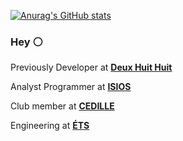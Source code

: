 [![Anurag's GitHub stats](https://github-readme-stats.vercel.app/api?username=UlysseCorbeil&count_private=true&theme=nord)](https://github.com/anuraghazra/github-readme-stats)

### Hey :white_circle:

Previously Developer at **[Deux Huit Huit](https://deuxhuithuit.com/)**

Analyst Programmer at **[ISIOS](https://isios.ca/)**

Club member at **[CEDILLE](https://cedille.club/)**

Engineering at **[ÉTS](https://www.etsmtl.ca/en/studies/Undergraduate-Programs/Bachelor-of-Software-Engineering)**
